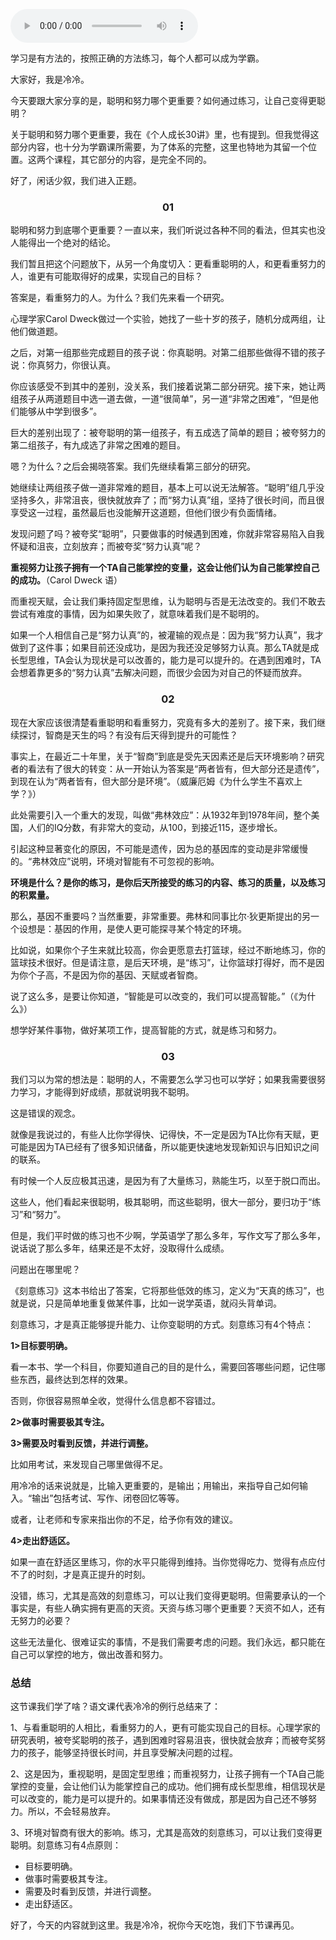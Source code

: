 <audio title="22｜如何通过练习，让自己变得更聪明？" src="https://static001.geekbang.org/resource/audio/5a/0e/5a5c722739517bf48e3cc9e697fd100e.mp3" controls="controls"></audio> 
<p>学习是有方法的，按照正确的方法练习，每个人都可以成为学霸。</p><p>大家好，我是冷冷。</p><p>今天要跟大家分享的是，聪明和努力哪个更重要？如何通过练习，让自己变得更聪明？</p><p>关于聪明和努力哪个更重要，我在《个人成长30讲》里，也有提到。但我觉得这部分内容，也十分为学霸课所需要，为了体系的完整，这里也特地为其留一个位置。这两个课程，其它部分的内容，是完全不同的。</p><p>好了，闲话少叙，我们进入正题。</p><h3><center>01</center></h3><p>聪明和努力到底哪个更重要？一直以来，我们听说过各种不同的看法，但其实也没人能得出一个绝对的结论。</p><p>我们暂且把这个问题放下，从另一个角度切入：更看重聪明的人，和更看重努力的人，谁更有可能取得好的成果，实现自己的目标？</p><p>答案是，看重努力的人。为什么？我们先来看一个研究。</p><p>心理学家Carol Dweck做过一个实验，她找了一些十岁的孩子，随机分成两组，让他们做道题。</p><p>之后，对第一组那些完成题目的孩子说：你真聪明。对第二组那些做得不错的孩子说：你真努力，你很认真。</p><p>你应该感受不到其中的差别，没关系，我们接着说第二部分研究。接下来，她让两组孩子从两道题目中选一道去做，一道“很简单”，另一道“非常之困难”，“但是他们能够从中学到很多”。</p><p>巨大的差别出现了：被夸聪明的第一组孩子，有五成选了简单的题目；被夸努力的第二组孩子，有九成选了非常之困难的题目。</p><!-- [[[read_end]]] --><p>嗯？为什么？之后会揭晓答案。我们先继续看第三部分的研究。</p><p>她继续让两组孩子做一道非常难的题目，基本上可以说无法解答。“聪明”组几乎没坚持多久，非常沮丧，很快就放弃了；而“努力认真”组，坚持了很长时间，而且很享受这一过程，虽然最后也没能解开这道题，但他们很少有负面情绪。</p><p>发现问题了吗？被夸奖“聪明”，只要做事的时候遇到困难，你就非常容易陷入自我怀疑和沮丧，立刻放弃；而被夸奖“努力认真”呢？</p><p><strong>重视努力让孩子拥有一个TA自己能掌控的变量，这会让他们认为自己能掌控自己的成功。</strong>（Carol Dweck 语）</p><p>而重视天赋，会让我们秉持固定型思维，认为聪明与否是无法改变的。我们不敢去尝试有难度的事情，因为如果失败了，就意味着我们是不聪明的。</p><p>如果一个人相信自己是“努力认真”的，被灌输的观点是：因为我“努力认真”，我才做到了这件事；如果目前还没成功，是因为我还没足够努力认真。那么TA就是成长型思维，TA会认为现状是可以改善的，能力是可以提升的。在遇到困难时，TA会想着靠更多的“努力认真”去解决问题，而很少会因为对自己的怀疑而放弃。</p><h3><center>02</center></h3><p>现在大家应该很清楚看重聪明和看重努力，究竟有多大的差别了。接下来，我们继续探讨，智商是天生的吗？有没有后天得到提升的可能性？</p><p>事实上，在最近二十年里，关于“智商”到底是受先天因素还是后天环境影响？研究者的看法有了很大的转变：从一开始认为答案是“两者皆有，但大部分还是遗传”，到现在认为“两者皆有，但大部分是环境”。（威廉厄姆《为什么学生不喜欢上学？》）</p><p>此处需要引入一个重大的发现，叫做“弗林效应”：从1932年到1978年间，整个美国，人们的IQ分数，有非常大的变动，从100，到接近115，逐步增长。</p><p>引起这种显著变化的原因，不可能是遗传，因为总的基因库的变动是非常缓慢的。“弗林效应”说明，环境对智能有不可忽视的影响。</p><p><strong>环境是什么？是你的练习，是你后天所接受的练习的内容、练习的质量，以及练习的积累量。</strong></p><p>那么，基因不重要吗？当然重要，非常重要。弗林和同事比尔·狄更斯提出的另一个设想是：基因的作用，是使人更可能探寻某个特定的环境。</p><p>比如说，如果你个子生来就比较高，你会更愿意去打篮球，经过不断地练习，你的篮球技术很好。但是请注意，是后天环境，是“练习”，让你篮球打得好，而不是因为你个子高，不是因为你的基因、天赋或者智商。</p><p>说了这么多，是要让你知道，“智能是可以改变的，我们可以提高智能。”（《为什么》）</p><p>想学好某件事物，做好某项工作，提高智能的方式，就是练习和努力。</p><h3><center>03</center></h3><p>我们习以为常的想法是：聪明的人，不需要怎么学习也可以学好；如果我需要很努力学习，才能得到好成绩，那就说明我不聪明。</p><p>这是错误的观念。</p><p>就像是我说过的，有些人比你学得快、记得快，不一定是因为TA比你有天赋，更可能是因为TA已经有了很多知识储备，所以能更快速地发现新知识与旧知识之间的联系。</p><p>有时候一个人反应极其迅速，是因为有了大量练习，熟能生巧，以至于脱口而出。</p><p>这些人，他们看起来很聪明，极其聪明，而这些聪明，很大一部分，要归功于“练习”和“努力”。</p><p>但是，我们平时做的练习也不少啊，学英语学了那么多年，写作文写了那么多年，说话说了那么多年，结果还是不太好，没取得什么成绩。</p><p>问题出在哪里呢？</p><p>《刻意练习》这本书给出了答案，它将那些低效的练习，定义为“天真的练习”，也就是说，只是简单地重复做某件事，比如一说学英语，就闷头背单词。</p><p>刻意练习，才是真正能够提升能力、让你变聪明的方式。刻意练习有4个特点：</p><p><strong>1&gt;目标要明确。</strong></p><p>看一本书、学一个科目，你要知道自己的目的是什么，需要回答哪些问题，记住哪些东西，最终达到怎样的效果。</p><p>否则，你很容易照单全收，觉得什么信息都不容错过。</p><p><strong>2&gt;做事时需要极其专注。</strong></p><p><strong>3&gt;需要及时看到反馈，并进行调整。</strong></p><p>比如用考试，来发现自己哪里做得不足。</p><p>用冷冷的话来说就是，比输入更重要的，是输出；用输出，来指导自己如何输入。“输出”包括考试、写作、闭卷回忆等等。</p><p>或者，让老师和专家来指出你的不足，给予你有效的建议。</p><p><strong>4&gt;走出舒适区。</strong></p><p>如果一直在舒适区里练习，你的水平只能得到维持。当你觉得吃力、觉得有点应付不了的时刻，才是真正提升的时刻。</p><p>没错，练习，尤其是高效的刻意练习，可以让我们变得更聪明。但需要承认的一个事实是，有些人确实拥有更高的天资。天资与练习哪个更重要？天资不如人，还有无努力的必要？</p><p>这些无法量化、很难证实的事情，不是我们需要考虑的问题。我们永远，都只能在自己可以掌控的地方，做出改善和努力。</p><h3>总结</h3><p>这节课我们学了啥？语文课代表冷冷的例行总结来了：</p><p>1、与看重聪明的人相比，看重努力的人，更有可能实现自己的目标。心理学家的研究表明，被夸奖聪明的孩子，遇到困难时容易沮丧，很快就会放弃；而被夸奖努力的孩子，能够坚持很长时间，并且享受解决问题的过程。</p><p>2、这是因为，重视聪明，是固定型思维；而重视努力，让孩子拥有一个TA自己能掌控的变量，会让他们认为能掌控自己的成功。他们拥有成长型思维，相信现状是可以改变的，能力是可以提升的。如果事情还没有做成，那是因为自己还不够努力。所以，不会轻易放弃。</p><p>3、环境对智商有很大的影响。练习，尤其是高效的刻意练习，可以让我们变得更聪明。刻意练习有4点原则：</p><ul>
<li>目标要明确。</li>
<li>做事时需要极其专注。</li>
<li>需要及时看到反馈，并进行调整。</li>
<li>走出舒适区。</li>
</ul><p>好了，今天的内容就到这里。我是冷冷，祝你今天吃饱，我们下节课再见。</p>